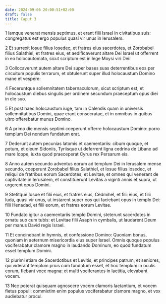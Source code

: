 ```yaml
---
date: 2024-09-06 20:00:51+02:00
draft: false
title: Caput 3
---
```





1 Iamque venerat mensis septimus, et erant filii Israel in civitatibus suis: congregatus est ergo populus quasi vir unus in Ierusalem.

2 Et surrexit Iosue filius Iosedec, et fratres eius sacerdotes, et Zorobabel filius Salathiel, et fratres eius, et aedificaverunt altare Dei Israel ut offerrent in eo holocautomata, sicut scriptum est in lege Moysi viri Dei:

3 Collocaverunt autem altare Dei super bases suas deterrentibus eos per circuitum populis terrarum, et obtulerunt super illud holocaustum Domino mane et vespere:

4 Feceruntque sollemnitatem tabernaculorum, sicut scriptum est, et holocaustum diebus singulis per ordinem secundum praeceptum opus diei in die suo.

5 Et post haec holocaustum iuge, tam in Calendis quam in universis sollemnitatibus Domini, quae erant consecratae, et in omnibus in quibus ultro offerebatur munus Domino.

6 A primo die mensis septimi coeperunt offerre holocaustum Domino: porro templum Dei nondum fundatum erat.

7 Dederunt autem pecunias latomis et caementariis: cibum quoque, et potum, et oleum Sidoniis, Tyriisque ut deferrent ligna cedrina de Libano ad mare Ioppe, iuxta quod praeceperat Cyrus rex Persarum eis.

8 Anno autem secundo adventus eorum ad templum Dei in Ierusalem mense secundo, coeperunt Zorobabel filius Salathiel, et Iosue filius Iosedec, et reliqui de fratribus eorum Sacerdotes, et Levitae, et omnes qui venerant de captivitate in Ierusalem, et constituerunt Levitas a viginti annis et supra, ut urgerent opus Domini.

9 Stetitque Iosue et filii eius, et fratres eius, Cedmihel, et filii eius, et filii Iuda, quasi vir unus, ut instarent super eos qui faciebant opus in templo Dei: filii Henadad, et filii eorum, et fratres eorum Levitae.

10 Fundato igitur a caementariis templo Domini, steterunt sacerdotes in ornatu suo cum tubis: et Levitae filii Asaph in cymbalis, ut laudarent Deum per manus David regis Israel.

11 Et concinebant in hymnis, et confessione Domino: Quoniam bonus, quoniam in aeternum misericordia eius super Israel. Omnis quoque populus vociferabatur clamore magno in laudando Dominum, eo quod fundatum esset templum Domini.

12 plurimi etiam de Sacerdotibus et Levitis, et principes patrum, et seniores, qui viderant templum prius cum fundatum esset, et hoc templum in oculis eorum, flebant voce magna: et multi vociferantes in laetitia, elevabant vocem.

13 Nec poterat quisquam agnoscere vocem clamoris laetantium, et vocem fletus populi: commixtim enim populus vociferabatur clamore magno, et vox audiebatur procul.

